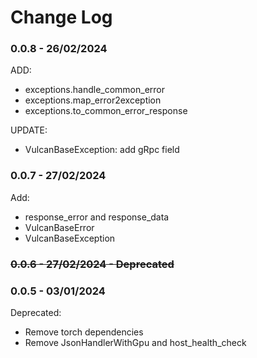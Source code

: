 # Change Log

### 0.0.8 - 26/02/2024
ADD:
* exceptions.handle_common_error
* exceptions.map_error2exception
* exceptions.to_common_error_response

UPDATE:
* VulcanBaseException: add gRpc field

### 0.0.7 - 27/02/2024

Add:

* response_error and response_data
* VulcanBaseError
* VulcanBaseException

### ~~0.0.6 - 27/02/2024 - Deprecated~~

### 0.0.5 - 03/01/2024

Deprecated:

* Remove torch dependencies
* Remove JsonHandlerWithGpu and host_health_check
